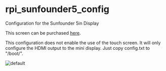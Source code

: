 # rpi_sunfounder5_config
Configuration for the Sunfounder 5in Display 

This screen can be purchased [here](https://www.amazon.com/SunFounder-Monitor-Display-800X480-Raspberry/dp/B01HXSFIH6/).

This configuration does not enable the use of the touch screen. It will only configure the HDMI output to the mini display. Just copy config.txt to "/boot/".

![default](https://user-images.githubusercontent.com/33434991/33226824-cf308c78-d14a-11e7-8eec-04a75fa12ad8.jpg)
